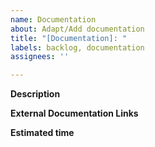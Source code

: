 ```yaml
---
name: Documentation
about: Adapt/Add documentation
title: "[Documentation]: "
labels: backlog, documentation
assignees: ''

---
```


**Description**

**External Documentation Links**

**Estimated time**
